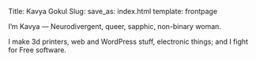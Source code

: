 Title: Kavya Gokul
Slug: 
save_as: index.html
template: frontpage


I’m Kavya — Neurodivergent, queer, sapphic, non-binary woman.  

I make 3d printers, web and WordPress stuff, electronic things; and I fight for Free software.
